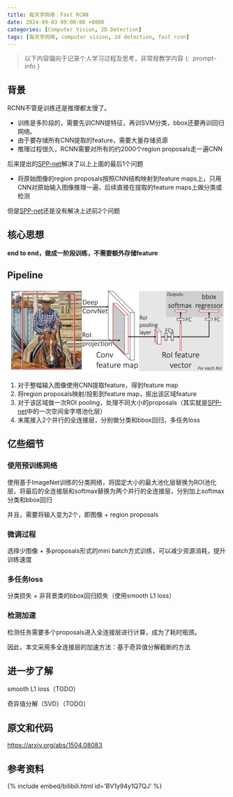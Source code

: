 ```yaml
---
title: 每天学网络：Fast RCNN
date: 2024-09-03 09:00:00 +0800
categories: [Computer Vision, 2D Detection]
tags: [每天学网络, computer vision, 2d detection, fast rcnn]
---
```


> 以下内容偏向于记录个人学习过程及思考，非常规教学内容
{: .prompt-info }

## 背景

RCNN不管是训练还是推理都太慢了。

- 训练是多阶段的，需要先训CNN提特征，再训SVM分类，bbox还要再训回归网络。
- 由于要存储所有CNN提取的feature，需要大量存储资源
- 推理过程很久，RCNN需要对所有的约2000个region proposals走一遍CNN

后来提出的[SPP-net](https://yinghao.info/posts/spp-net)解决了以上上面的最后1个问题

- 将原始图像的region proposals按照CNN结构映射到feature maps上，只用CNN对原始输入图像推理一遍，后续直接在提取的feature maps上做分类或检测

但是[SPP-net](https://yinghao.info/posts/spp-net)还是没有解决上述前2个问题

## 核心思想

**end to end，做成一阶段训练，不需要额外存储feature**

## Pipeline

![fast-rcnn-pipeline](assets/img/fast-rcnn-pipeline.png)

1. 对于整幅输入图像使用CNN提取feature，得到feature map
2. 将region proposals映射/投影到feature map，抠出该区域feature
3. 对于该区域做一次ROI pooling，处理不同大小的proposals（其实就是[SPP-net](https://yinghao.info/posts/spp-net)中的一次空间金字塔池化层）
4. 末尾接入2个并行的全连接层，分别做分类和bbox回归，多任务loss

## 亿些细节

### 使用预训练网络

使用基于ImageNet训练的分类网络，将固定大小的最大池化层替换为ROI池化层，将最后的全连接层和softmax替换为两个并行的全连接层，分别加上softmax分类和bbox回归

并且，需要将输入变为2个，即图像 + region proposals

### 微调过程

选择少图像 + 多proposals形式的mini batch方式训练，可以减少资源消耗，提升训练速度

### 多任务loss

分类损失 + 非背景类的bbox回归损失（使用smooth L1 loss）

### 检测加速

检测任务需要多个proposals进入全连接层进行计算，成为了耗时瓶颈。

因此，本文采用多全连接层的加速方法：基于奇异值分解截断的方法

## 进一步了解

smooth L1 loss（TODO）

奇异值分解（SVD）（TODO）

## 原文和代码

<https://arxiv.org/abs/1504.08083>

## 参考资料

{% include embed/bilibili.html id='BV1y94y1Q7QJ' %}